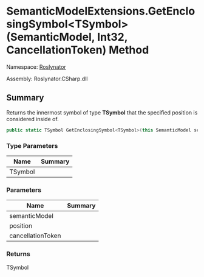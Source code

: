 # SemanticModelExtensions\.GetEnclosingSymbol\<TSymbol>\(SemanticModel, Int32, CancellationToken\) Method

Namespace: [Roslynator](../../README.md)

Assembly: Roslynator\.CSharp\.dll

## Summary

Returns the innermost symbol of type **TSymbol** that the specified position is considered inside of\.

```csharp
public static TSymbol GetEnclosingSymbol<TSymbol>(this SemanticModel semanticModel, int position, CancellationToken cancellationToken = default(CancellationToken)) where TSymbol : Microsoft.CodeAnalysis.ISymbol
```

### Type Parameters

| Name | Summary |
| ---- | ------- |
| TSymbol | |

### Parameters

| Name | Summary |
| ---- | ------- |
| semanticModel | |
| position | |
| cancellationToken | |

### Returns

TSymbol

